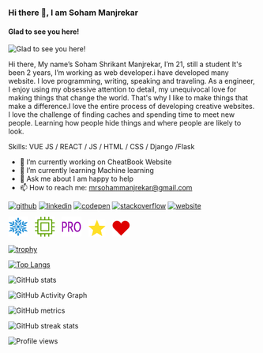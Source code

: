 ### Hi there 👋, I am Soham Manjrekar
#### Glad to see you here!
![Glad to see you here!](https://64.media.tumblr.com/5833ce00c84c32ad37812ad611e5a5e1/081f93277ebaafdd-16/s1280x1920/b59fa2cbbc6c0b77220c469d652f2e553a62efdd.pnj)

Hi there, My name’s Soham Shrikant Manjrekar, I’m 21, still a student
It's been 2 years, I’m working as web developer.i have developed many website. I love programming, writing, speaking and traveling. As a engineer, I enjoy using my obsessive attention to detail, my unequivocal love for making things that change the world. That's why I like to make things that make a difference.I love the entire process of developing creative websites. I love the challenge of finding caches and spending time to meet new people. Learning how people hide things and where people are likely to look.

Skills: VUE JS / REACT / JS / HTML / CSS / Django /Flask

- 🔭 I’m currently working on CheatBook Website 
- 🌱 I’m currently learning Machine learning 
- 💬 Ask me about  I am happy to help 
- 📫 How to reach me: mrsohammanjrekar@gmail.com 


[<img src='https://cdn.jsdelivr.net/npm/simple-icons@3.0.1/icons/github.svg' alt='github' height='40'>](https://github.com/sohammanjrekar)  [<img src='https://cdn.jsdelivr.net/npm/simple-icons@3.0.1/icons/linkedin.svg' alt='linkedin' height='40'>](https://www.linkedin.com/in/https://www.linkedin.com/in/mr-soham-manjrekar//)  [<img src='https://cdn.jsdelivr.net/npm/simple-icons@3.0.1/icons/codepen.svg' alt='codepen' height='40'>](https://codepen.io/https://codepen.io/sohammanjrekar)  [<img src='https://cdn.jsdelivr.net/npm/simple-icons@3.0.1/icons/stackoverflow.svg' alt='stackoverflow' height='40'>](https://stackoverflow.com/users/20962268)  [<img src='https://cdn.jsdelivr.net/npm/simple-icons@3.0.1/icons/icloud.svg' alt='website' height='40'>](https://github.com/sohammanjrekar/sohammanjrekar.github.io)  

<a href='https://archiveprogram.github.com/'><img src='https://raw.githubusercontent.com/acervenky/animated-github-badges/master/assets/acbadge.gif' width='40' height='40'></a> <a href='https://docs.github.com/en/developers'><img src='https://raw.githubusercontent.com/acervenky/animated-github-badges/master/assets/devbadge.gif' width='40' height='40'></a> <a href='https://github.com/pricing'><img src='https://raw.githubusercontent.com/acervenky/animated-github-badges/master/assets/pro.gif' width='40' height='40'></a> <a href='https://stars.github.com/'><img src='https://raw.githubusercontent.com/acervenky/animated-github-badges/master/assets/starbadge.gif' width='35' height='35'></a> <a href='https://docs.github.com/en/github/supporting-the-open-source-community-with-github-sponsors'><img src='https://raw.githubusercontent.com/acervenky/animated-github-badges/master/assets/sponsorbadge.gif' width='35' height='35'></a> 

[![trophy](https://github-profile-trophy.vercel.app/?username=sohammanjrekar)](https://github.com/ryo-ma/github-profile-trophy)

[![Top Langs](https://github-readme-stats.vercel.app/api/top-langs/?username=sohammanjrekar)](https://github.com/anuraghazra/github-readme-stats)

![GitHub stats](https://github-readme-stats.vercel.app/api?username=sohammanjrekar&show_icons=true&count_private=true)  

![GitHub Activity Graph](https://activity-graph.herokuapp.com/graph?username=sohammanjrekar)  

![GitHub metrics](https://metrics.lecoq.io/sohammanjrekar)  

![GitHub streak stats](https://streak-stats.demolab.com/?user=sohammanjrekar)  

![Profile views](https://gpvc.arturio.dev/sohammanjrekar)  
